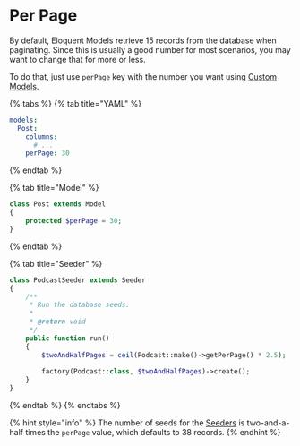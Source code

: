 # Per Page

By default, Eloquent Models retrieve 15 records from the database when paginating. Since this is usually a good number for most scenarios, you may want to change that for more or less.

To do that, just use `perPage` key with the number you want using [Custom Models](./#custom-model).

{% tabs %}
{% tab title="YAML" %}
```yaml
models:
  Post:
    columns:
      # ...
    perPage: 30
```
{% endtab %}

{% tab title="Model" %}
```php
class Post extends Model
{
    protected $perPage = 30;
}
```
{% endtab %}

{% tab title="Seeder" %}
```php
class PodcastSeeder extends Seeder
{
    /**
     * Run the database seeds.
     *
     * @return void
     */
    public function run()
    {
        $twoAndHalfPages = ceil(Podcast::make()->getPerPage() * 2.5);
    
        factory(Podcast::class, $twoAndHalfPages)->create();
    }
}
```
{% endtab %}
{% endtabs %}

{% hint style="info" %}
The number of seeds for the [Seeders](seeders.md) is two-and-a-half times the `perPage` value, which defaults to 38 records.
{% endhint %}




